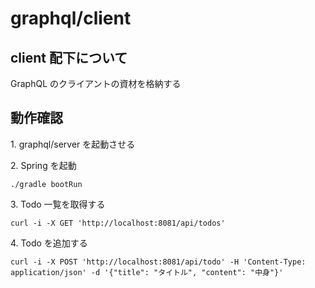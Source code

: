 # graphql/client

## client 配下について

GraphQL のクライアントの資材を格納する

## 動作確認

1\. graphql/server を起動させる

2\. Spring を起動

```
./gradle bootRun
```

3\. Todo 一覧を取得する

```
curl -i -X GET 'http://localhost:8081/api/todos'
```

4\. Todo を追加する

```
curl -i -X POST 'http://localhost:8081/api/todo' -H 'Content-Type: application/json' -d '{"title": "タイトル", "content": "中身"}'
```
